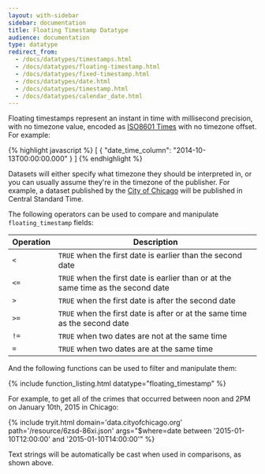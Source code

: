 ```yaml
---
layout: with-sidebar
sidebar: documentation 
title: Floating Timestamp Datatype
audience: documentation
type: datatype
redirect_from:
  - /docs/datatypes/timestamps.html
  - /docs/datatypes/floating-timestamp.html
  - /docs/datatypes/fixed-timestamp.html
  - /docs/datatypes/date.html
  - /docs/datatypes/timestamp.html
  - /docs/datatypes/calendar_date.html
---
```


Floating timestamps represent an instant in time with millisecond precision, with no timezone value, encoded as [ISO8601 Times](https://en.wikipedia.org/wiki/ISO_8601#Times) with no timezone offset. For example:

{% highlight javascript %}
[ {
  "date_time_column": "2014-10-13T00:00:00.000"
} ]
{% endhighlight %}

Datasets will either specify what timezone they should be interpreted in, or you can usually assume they're in the timezone of the publisher. For example, a dataset published by the [City of Chicago](http://data.cityofchicago.org) will be published in Central Standard Time.

The following operators can be used to compare and manipulate `floating_timestamp` fields: 

| Operation | Description                                                                       |
| ---       | ---                                                                               |
| `<`       | `TRUE` when the first date is earlier than the second date                        |
| `<=`      | `TRUE` when the first date is earlier than or at the same time as the second date |
| `>`       | `TRUE` when the first date is after the second date                               |
| `>=`      | `TRUE` when the first date is after or at the same time as the second date        |
| `!=`      | `TRUE` when two dates are not at the same time                                    |
| `=`       | `TRUE` when two dates are at the same time                                        |

And the following functions can be used to filter and manipulate them: 

{% include function_listing.html datatype="floating_timestamp" %}

For example, to get all of the crimes that occurred between noon and 2PM on January 10th, 2015 in Chicago:

{% include tryit.html domain='data.cityofchicago.org' path='/resource/6zsd-86xi.json' args="$where=date between '2015-01-10T12:00:00' and '2015-01-10T14:00:00'" %}

Text strings will be automatically be cast when used in comparisons, as shown above.
